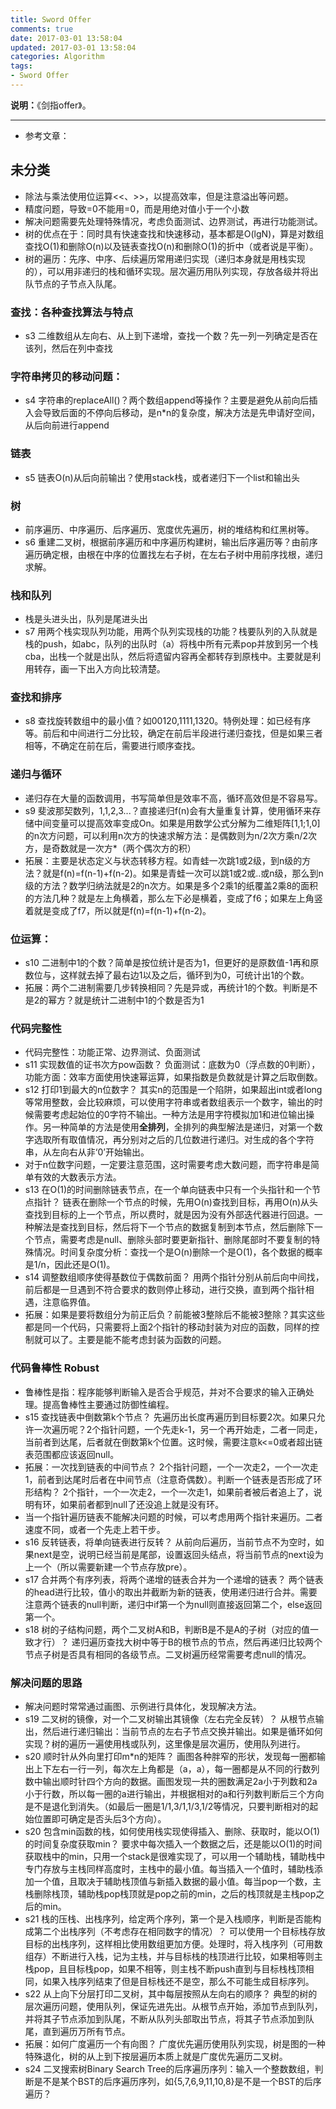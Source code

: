 ```yaml
---
title: Sword Offer
comments: true
date: 2017-03-01 13:58:04
updated: 2017-03-01 13:58:04
categories: Algorithm
tags:
- Sword Offer
---
```


**说明：**《剑指offer》。
<!-- more -->

---
* 参考文章：

##  未分类

* 除法与乘法使用位运算<<、>>，以提高效率，但是注意溢出等问题。
* 精度问题，导致=0不能用=0，而是用绝对值小于一个小数
* 解决问题需要先处理特殊情况，考虑负面测试、边界测试，再进行功能测试。
* 树的优点在于：同时具有快速查找和快速移动，基本都是O(lgN)，算是对数组查找O(1)和删除O(n)以及链表查找O(n)和删除O(1)的折中（或者说是平衡）。
* 树的遍历：先序、中序、后续遍历常用递归实现（递归本身就是用栈实现的），可以用非递归的栈和循环实现。层次遍历用队列实现，存放各级并将出队节点的子节点入队尾。

### 查找：各种查找算法与特点

* s3 二维数组从左向右、从上到下递增，查找一个数？先一列一列确定是否在该列，然后在列中查找

### 字符串拷贝的移动问题：

* s4 字符串的replaceAll()？两个数组append等操作？主要是避免从前向后插入会导致后面的不停向后移动，是n*n的复杂度，解决方法是先申请好空间，从后向前进行append

### 链表

* s5 链表O(n)从后向前输出？使用stack栈，或者递归下一个list和输出头

### 树

* 前序遍历、中序遍历、后序遍历、宽度优先遍历，树的堆结构和红黑树等。
* s6 重建二叉树，根据前序遍历和中序遍历构建树，输出后序遍历等？由前序遍历确定根，由根在中序的位置找左右子树，在左右子树中用前序找根，递归求解。


### 栈和队列

* 栈是头进头出，队列是尾进头出
* s7 用两个栈实现队列功能，用两个队列实现栈的功能？栈要队列的入队就是栈的push，如abc，队列的出队时（a）将栈中所有元素pop并放到另一个栈cba，出栈一个就是出队，然后将遗留内容再全都转存到原栈中。主要就是利用转存，画一下出入方向比较清楚。

### 查找和排序
* s8 查找旋转数组中的最小值？如00120,1111,1320。特例处理：如已经有序等。前后和中间进行二分比较，确定在前后半段进行递归查找，但是如果三者相等，不确定在前在后，需要进行顺序查找。

### 递归与循环

* 递归存在大量的函数调用，书写简单但是效率不高，循环高效但是不容易写。
* s9 斐波那契数列，1,1,2,3...？直接递归f(n)会有大量重复计算，使用循环来存储中间变量可以提高效率变成On。如果是用数学公式分解为二维矩阵[1,1;1,0]的n次方问题，可以利用n次方的快速求解方法：是偶数则为n/2次方乘n/2次方，是奇数就是一次方*（两个偶次方的积）
* 拓展：主要是状态定义与状态转移方程。如青蛙一次跳1或2级，到n级的方法？就是f(n)=f(n-1)+f(n-2)。如果是青蛙一次可以跳1或2或..或n级，那么到n级的方法？数学归纳法就是2的n次方。如果是多个2乘1的纸覆盖2乘8的面积的方法几种？就是左上角横着，那么左下必是横着，变成了f6；如果左上角竖着就是变成了f7，所以就是f(n)=f(n-1)+f(n-2)。

### 位运算：

* s10 二进制中1的个数？简单是按位统计是否为1，但更好的是原数值-1再和原数位与，这样就去掉了最右边1以及之后，循环到为0，可统计出1的个数。
* 拓展：两个二进制需要几步转换相同？先是异或，再统计1的个数。判断是不是2的幂方？就是统计二进制中1的个数是否为1

### 代码完整性

* 代码完整性：功能正常、边界测试、负面测试
* s11 实现数值的证书次方pow函数？ 负面测试：底数为0（浮点数的0判断），功能方面：效率方面使用快速幂运算，如果指数是负数就是计算之后取倒数。
* s12 打印1到最大的n位数字？ 其实n的范围是一个陷阱，如果超出int或者long等常用整数，会比较麻烦，可以使用字符串或者数组表示一个数字，输出的时候需要考虑起始位的0字符不输出。一种方法是用字符模拟加1和进位输出操作。另一种简单的方法是使用**全排列**，全排列的典型解法是递归，对第一个数字选取所有取值情况，再分别对之后的几位数进行递归。对生成的各个字符串，从左向右从非‘0’开始输出。
* 对于n位数字问题，一定要注意范围，这时需要考虑大数问题，而字符串是简单有效的大数表示方法。
* s13 在O(1)的时间删除链表节点，在一个单向链表中只有一个头指针和一个节点指针？ 链表在删除一个节点的时候，先用O(n)查找到目标，再用O(n)从头查找到目标的上一个节点，所以费时，就是因为没有外部迭代器进行回退。一种解法是查找到目标，然后将下一个节点的数据复制到本节点，然后删除下一个节点，需要考虑是null、删除头部时要更新指针、删除尾部时不要复制的特殊情况。时间复杂度分析：查找一个是O(n)删除一个是O(1)，各个数据的概率是1/n，因此还是O(1)。
* s14 调整数组顺序使得基数位于偶数前面？ 用两个指针分别从前后向中间找，前后都是一旦遇到不符合要求的数则停止移动，进行交换，直到两个指针相遇，注意临界值。
* 拓展：如果是要将数组分为前正后负？前能被3整除后不能被3整除？其实这些都是同一个代码，只需要将上面2个指针的移动封装为对应的函数，同样的控制就可以了。主要是能不能考虑封装为函数的问题。

### 代码鲁棒性 Robust

* 鲁棒性是指：程序能够判断输入是否合乎规范，并对不合要求的输入正确处理。提高鲁棒性主要通过防御性编程。
* s15 查找链表中倒数第k个节点？ 先遍历出长度再遍历到目标要2次。如果只允许一次遍历呢？2个指针问题，一个先走k-1，另一个再开始走，二者一同走，当前者到达尾，后者就在倒数第k个位置。这时候，需要注意k<=0或者超出链表范围都应该返回null。
* 拓展：一次找到链表的中间节点？ 2个指针问题，一个一次走2，一个一次走1，前者到达尾时后者在中间节点（注意奇偶数）。判断一个链表是否形成了环形结构？ 2个指针，一个一次走2，一个一次走1，如果前者被后者追上了，说明有环，如果前者都到null了还没追上就是没有环。
* 当一个指针遍历链表不能解决问题的时候，可以考虑用两个指针来遍历。二者速度不同，或者一个先走上若干步。
* s16 反转链表，将单向链表进行反转？ 从前向后遍历，当前节点不为空时，如果next是空，说明已经当前是尾部，设置返回头结点，将当前节点的next设为上一个（所以需要新建一个节点存放pre）。
* s17 合并两个有序列表，将两个递增的链表合并为一个递增的链表？ 两个链表的head进行比较，值小的取出并截断为新的链表，使用递归进行合并。需要注意两个链表的null判断，递归中if第一个为null则直接返回第二个，else返回第一个。
* s18 树的子结构问题，两个二叉树A和B，判断B是不是A的子树（对应的值一致才行）？ 递归遍历查找大树中等于B的根节点的节点，然后再递归比较两个节点子树是否具有相同的各级节点。二叉树遍历经常需要考虑null的情况。

### 解决问题的思路
* 解决问题时常常通过画图、示例进行具体化，发现解决方法。
* s19 二叉树的镜像，对一个二叉树输出其镜像（左右完全反转）？ 从根节点输出，然后进行递归输出：当前节点的左右子节点交换并输出。如果是循环如何实现？树的遍历一遍使用栈或队列，这里像是层次遍历，使用队列进行。
* s20 顺时针从外向里打印m*n的矩阵？ 画图各种胖窄的形状，发现每一圈都输出上下左右一行一列，每次左上角都是（a，a），每一圈都是从不同的行数列数中输出顺时针四个方向的数据。画图发现一共的圈数满足2a小于列数和2a小于行数，所以每一圈的a进行输出，并根据相对的a和行列数判断后三个方向是不是退化到消失。（如最后一圈是1/1,3/1,1/3,1/2等情况，只要判断相对的起始位置即可确定是否头后3个方向）。
* s20 包含min函数的栈，如何使用栈实现使得插入、删除、获取时，能以O(1)的时间复杂度获取min？ 要求中每次插入一个数据之后，还是能以O(1)的时间获取栈中的min，只用一个stack是很难实现了，可以用一个辅助栈，辅助栈中专门存放与主栈同样高度时，主栈中的最小值。每当插入一个值时，辅助栈添加一个值，且取决于辅助栈顶值与新插入数据的最小值。每当pop一个数，主栈删除栈顶，辅助栈pop栈顶就是pop之前的min，之后的栈顶就是主栈pop之后的min。
* s21 栈的压栈、出栈序列，给定两个序列，第一个是入栈顺序，判断是否能构成第二个出栈序列（不考虑存在相同数字的情况）？  可以使用一个目标栈存放目标的出栈序列，这样相比使用数组更加方便。处理时，将入栈序列（可用数组存）不断进行入栈，记为主栈，并与目标栈的栈顶进行比较，如果相等则主栈pop，且目标栈pop，如果不相等，则主栈不断push直到与目标栈栈顶相同，如果入栈序列结束了但是目标栈还不是空，那么不可能生成目标序列。
* s22 从上向下分层打印二叉树，其中每层按照从左向右的顺序？ 典型的树的层次遍历问题，使用队列，保证先进先出。从根节点开始，添加节点到队列，并将其子节点添加到队尾，不断从队列头部取出节点，将其子节点添加到队尾，直到遍历万所有节点。 
* 拓展：如何广度遍历一个有向图？ 广度优先遍历使用队列实现，树是图的一种特殊退化，树的从上到下按层遍历本质上就是广度优先遍历二叉树。
* s24 二叉搜索树Binary Search Tree的后序遍历序列：输入一个整数数组，判断是不是某个BST的后序遍历序列，如{5,7,6,9,11,10,8}是不是一个BST的后序遍历？ 








